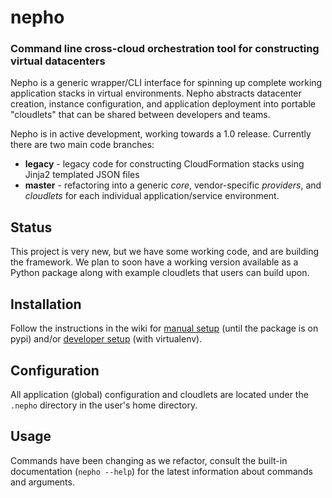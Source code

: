 # nepho
### Command line cross-cloud orchestration tool for constructing virtual datacenters

Nepho is a generic wrapper/CLI interface for spinning up complete working application stacks in virtual environments.  Nepho abstracts datacenter creation, instance configuration, and application deployment into portable "cloudlets" that can be shared between developers and teams.

Nepho is in active development, working towards a 1.0 release.  Currently there are two main code branches:
* **legacy** - legacy code for constructing CloudFormation stacks using Jinja2 templated JSON files
* **master** - refactoring into a generic _core_, vendor-specific _providers_, and _cloudlets_ for each individual application/service environment.

## Status

This project is very new, but we have some working code, and are building the framework.  We plan to soon have a working version available as a Python package along with example cloudlets that users can build upon.

## Installation

Follow the instructions in the wiki for [manual setup](https://github.com/huit/nepho/wiki/Manual-Setup) (until the package is on pypi) and/or [developer setup](https://github.com/huit/nepho/wiki/Development-environment-with-virtualenv) (with virtualenv).

## Configuration

All application (global) configuration and cloudlets are located under the `.nepho` directory in the user's home directory.

## Usage

Commands have been changing as we refactor, consult the built-in documentation (`nepho --help`) for the latest information about commands and arguments.
